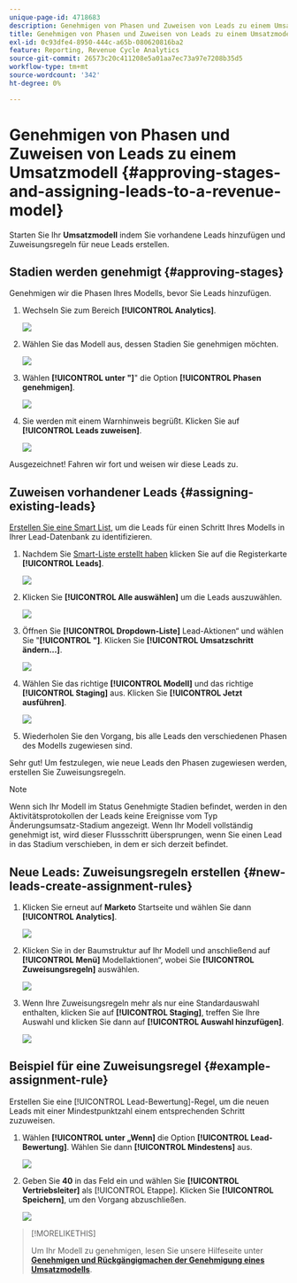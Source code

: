 ```yaml
---
unique-page-id: 4718683
description: Genehmigen von Phasen und Zuweisen von Leads zu einem Umsatzmodell - Marketo-Dokumente - Produktdokumentation
title: Genehmigen von Phasen und Zuweisen von Leads zu einem Umsatzmodell
exl-id: 0c93dfe4-8950-444c-a65b-080620816ba2
feature: Reporting, Revenue Cycle Analytics
source-git-commit: 26573c20c411208e5a01aa7ec73a97e7208b35d5
workflow-type: tm+mt
source-wordcount: '342'
ht-degree: 0%

---
```


# Genehmigen von Phasen und Zuweisen von Leads zu einem Umsatzmodell {#approving-stages-and-assigning-leads-to-a-revenue-model}

Starten Sie Ihr **Umsatzmodell** indem Sie vorhandene Leads hinzufügen und Zuweisungsregeln für neue Leads erstellen.

## Stadien werden genehmigt {#approving-stages}

Genehmigen wir die Phasen Ihres Modells, bevor Sie Leads hinzufügen.

1. Wechseln Sie zum Bereich **[!UICONTROL Analytics]**.

   ![](assets/image2015-4-28-17-3a8-3a8.png)

1. Wählen Sie das Modell aus, dessen Stadien Sie genehmigen möchten.

   ![](assets/image2015-4-28-17-3a10-3a3.png)

1. Wählen **[!UICONTROL unter &quot;]**&quot; die Option **[!UICONTROL Phasen genehmigen]**.

   ![](assets/image2015-4-28-17-3a12-3a37.png)

1. Sie werden mit einem Warnhinweis begrüßt. Klicken Sie auf **[!UICONTROL Leads zuweisen]**.

   ![](assets/image2015-4-28-17-3a5-3a39.png)

Ausgezeichnet! Fahren wir fort und weisen wir diese Leads zu.

## Zuweisen vorhandener Leads {#assigning-existing-leads}

[Erstellen Sie eine Smart List](/help/marketo/product-docs/core-marketo-concepts/smart-lists-and-static-lists/creating-a-smart-list/create-a-smart-list.md), um die Leads für einen Schritt Ihres Modells in Ihrer Lead-Datenbank zu identifizieren.

1. Nachdem Sie [Smart-Liste erstellt haben](/help/marketo/product-docs/core-marketo-concepts/smart-lists-and-static-lists/creating-a-smart-list/create-a-smart-list.md) klicken Sie auf die Registerkarte **[!UICONTROL Leads]**.

   ![](assets/image2015-4-29-11-3a37-3a30.png)

1. Klicken Sie **[!UICONTROL Alle auswählen]** um die Leads auszuwählen.

   ![](assets/image2015-4-29-11-3a39-3a39.png)

1. Öffnen Sie **[!UICONTROL Dropdown-Liste]** Lead-Aktionen“ und wählen Sie &quot;**[!UICONTROL &quot;]**. Klicken Sie **[!UICONTROL Umsatzschritt ändern…]**.

   ![](assets/image2015-4-29-11-3a40-3a38.png)

1. Wählen Sie das richtige **[!UICONTROL Modell]** und das richtige **[!UICONTROL Staging]** aus. Klicken Sie **[!UICONTROL Jetzt ausführen]**.

   ![](assets/image2015-4-29-11-3a43-3a41.png)

1. Wiederholen Sie den Vorgang, bis alle Leads den verschiedenen Phasen des Modells zugewiesen sind.

Sehr gut! Um festzulegen, wie neue Leads den Phasen zugewiesen werden, erstellen Sie Zuweisungsregeln.

>[!NOTE]
>
>Wenn sich Ihr Modell im Status Genehmigte Stadien befindet, werden in den Aktivitätsprotokollen der Leads keine Ereignisse vom Typ Änderungsumsatz-Stadium angezeigt. Wenn Ihr Modell vollständig genehmigt ist, wird dieser Flussschritt übersprungen, wenn Sie einen Lead in das Stadium verschieben, in dem er sich derzeit befindet.

## Neue Leads: Zuweisungsregeln erstellen  {#new-leads-create-assignment-rules}

1. Klicken Sie erneut auf **Marketo** Startseite und wählen Sie dann **[!UICONTROL Analytics]**.

   ![](assets/image2015-4-28-17-3a8-3a8.png)

1. Klicken Sie in der Baumstruktur auf Ihr Modell und anschließend auf **[!UICONTROL Menü]** Modellaktionen“, wobei Sie **[!UICONTROL Zuweisungsregeln]** auswählen.

   ![](assets/image2015-4-29-11-3a52-3a17.png)

1. Wenn Ihre Zuweisungsregeln mehr als nur eine Standardauswahl enthalten, klicken Sie auf **[!UICONTROL Staging]**, treffen Sie Ihre Auswahl und klicken Sie dann auf **[!UICONTROL Auswahl hinzufügen]**.

   ![](assets/image2015-4-29-12-3a5-3a46.png)

## Beispiel für eine Zuweisungsregel {#example-assignment-rule}

Erstellen Sie eine [!UICONTROL Lead-Bewertung]-Regel, um die neuen Leads mit einer Mindestpunktzahl einem entsprechenden Schritt zuzuweisen.

1. Wählen **[!UICONTROL unter „Wenn]** die Option **[!UICONTROL Lead-Bewertung]**. Wählen Sie dann **[!UICONTROL Mindestens]** aus.

   ![](assets/image2015-4-29-13-3a27-3a8.png)

1. Geben Sie **40** in das Feld ein und wählen Sie **[!UICONTROL Vertriebsleiter]** als [!UICONTROL Etappe]. Klicken Sie **[!UICONTROL Speichern]**, um den Vorgang abzuschließen.

   ![](assets/image2015-4-29-14-3a4-3a23.png)

>[!MORELIKETHIS]
>
>Um Ihr Modell zu genehmigen, lesen Sie unsere Hilfeseite unter **[Genehmigen und Rückgängigmachen der Genehmigung eines Umsatzmodells](/help/marketo/product-docs/reporting/revenue-cycle-analytics/revenue-cycle-models/approve-unapprove-a-revenue-model.md)**.
